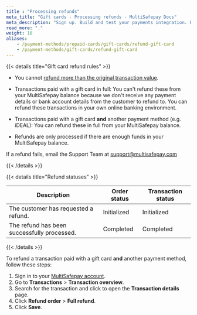 ```yaml
---
title : "Processing refunds"
meta_title: "Gift cards - Processing refunds - MultiSafepay Docs"
meta_description: "Sign up. Build and test your payments integration. Explore our products and services. Use our API Reference, SDKs, and wrappers. Get support."
read_more: "."
weight: 10
aliases: 
    - /payment-methods/prepaid-cards/gift-cards/refund-gift-card
    - /payment-methods/gift-cards/refund-gift-card
---
```


{{< details title="Gift card refund rules" >}}

- You cannot [refund more than the original transaction value](/faq/finance/refunding-more-than-original-transaction/).

- Transactions paid with a gift card in full: You can't refund these from your MultiSafepay balance because we don't receive any payment details or bank account details from the customer to refund to. You can refund these transactions in your own online banking environment. 

- Transactions paid with a gift card **and** another payment method (e.g. iDEAL): You can refund these in full from your MultiSafepay balance. 

- Refunds are only processed if there are enough funds in your MultiSafepay balance.

If a refund fails, email the Support Team at <support@multisafepay.com> 

{{< /details >}}

{{< details title="Refund statuses" >}}

| Description | Order status | Transaction status |
|---|---|---|
| The customer has requested a refund. | Initialized | Initialized |
| The refund has been successfully processed. | Completed | Completed |

{{< /details >}}
  
To refund a transaction paid with a gift card **and** another payment method, follow these steps:

1. Sign in to your [MultiSafepay account](https://merchant.multisafepay.com).
2. Go to **Transactions** > **Transaction overview**.
3. Search for the transaction and click to open the **Transaction details** page.
4. Click **Refund order** > **Full refund**.
5. Click **Save**.

 



